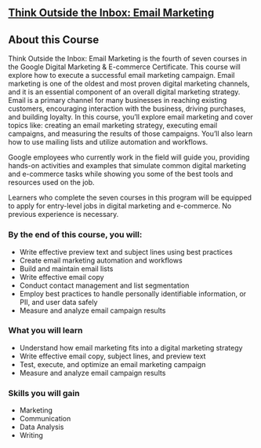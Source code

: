 ## [Think Outside the Inbox: Email Marketing](https://www.coursera.org/programs/smu-software-engineering-wsdeg-uhmy4/learn/think-outside-the-inbox?specialization=google-digital-marketing-ecommerce)

## About this Course

Think Outside the Inbox: Email Marketing is the fourth of seven courses in the Google Digital Marketing & E-commerce Certificate. This course will explore how to execute a successful email marketing campaign. Email marketing is one of the oldest and most proven digital marketing channels, and it is an essential component of an overall digital marketing strategy. Email is a primary channel for many businesses in reaching existing customers, encouraging interaction with the business, driving purchases, and building loyalty. In this course, you’ll explore email marketing and cover topics like: creating an email marketing strategy, executing email campaigns, and measuring the results of those campaigns. You’ll also learn how to use mailing lists and utilize automation and workflows.

Google employees who currently work in the field will guide you, providing hands-on activities and examples that simulate common digital marketing and e-commerce tasks while showing you some of the best tools and resources used on the job.

Learners who complete the seven courses in this program will be equipped to apply for entry-level jobs in digital marketing and e-commerce. No previous experience is necessary.

### By the end of this course, you will:

- Write effective preview text and subject lines using best practices
- Create email marketing automation and workflows
- Build and maintain email lists
- Write effective email copy
- Conduct contact management and list segmentation
- Employ best practices to handle personally identifiable information, or PII, and user data safely
- Measure and analyze email campaign results

### What you will learn

- Understand how email marketing fits into a digital marketing strategy
- Write effective email copy, subject lines, and preview text
- Test, execute, and optimize an email marketing campaign
- Measure and analyze email campaign results

### Skills you will gain

- Marketing
- Communication
- Data Analysis
- Writing

